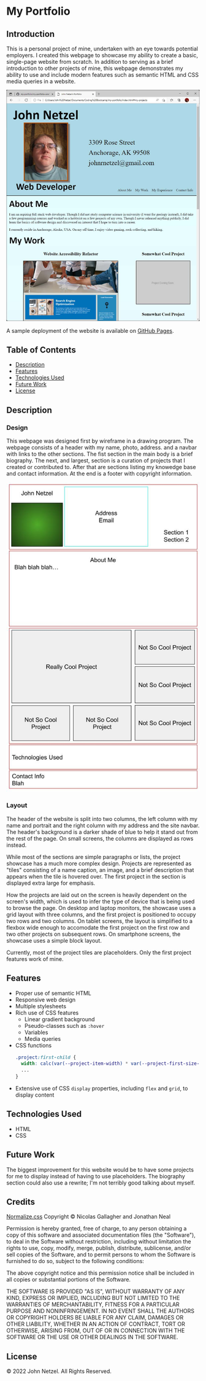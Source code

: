 # My Portfolio

## Introduction 

This is a personal project of mine, undertaken with an eye towards potential employers. I created this webpage to showcase my ability to create a basic, single-page website from scratch. In addition to serving as a brief introduction to other projects of mine, this webpage demonstrates my ability to use and include modern features such as semantic HTML and CSS media queries in a website.

![Screenshot of final product.](https://github.com/CommieDog/my-portfolio/blob/main/assets/images/readme/my-portfolio-website-screenshot.jpg)

A sample deployment of the website is available on [GitHub Pages](https://commiedog.github.io/my-portfolio/).


## Table of Contents

* [Description](#description)
* [Features](#features)
* [Technologies Used](#technologies-used)
* [Future Work](#future-work)
* [License](#license)


## Description

### Design

This webpage was designed first by wireframe in a drawing program. The webpage consists of a header with my name, photo, address. and a navbar with links to the other sections. The fist section in the main body is a brief biography. The next, and largest, section is a curation of projects that I created or contributed to. After that are sections listing my knowedge base and contact information. At the end is a footer with copyright information.

![Screenshot of page wireframe.](https://github.com/CommieDog/my-portfolio/blob/main/assets/images/readme/my-portfolio-wireframe.jpg)

### Layout

The header of the website is split into two columns, the left column with my name and portrait and the right column with my address and the site navbar. The header's background is a darker shade of blue to help it stand out from the rest of the page. On small screens, the columns are displayed as rows instead.

While most of the sections are simple paragraphs or lists, the project showcase has a much more complex design. Projects are represented as "tiles" consisting of a name caption, an image, and a brief description that appears when the tile is hovered over. The first project in the section is displayed extra large for emphasis.

How the projects are laid out on the screen is heavily dependent on the screen's width, which is used to infer the type of device that is being used to browse the page. On desktop and laptop monitors, the showcase uses a grid layout with three columns, and the first project is positioned to occupy two rows and two columns. On tablet screens, the layout is simplified to a flexbox wide enough to accomodate the first project on the first row and two other projects on subsequent rows. On smartphone screens, the showcase uses a simple block layout.

Currently, most of the project tiles are placeholders. Only the first project features work of mine.


## Features

* Proper use of semantic HTML
* Responsive web design
* Multiple stylesheets
* Rich use of CSS features
  * Linear gradient background
  * Pseudo-classes such as `:hover`
  * Variables
  * Media queries
* CSS functions
    ```CSS
    .project:first-child {
      width: calc(var(--project-item-width) * var(--project-first-size-mult));
      ...
    }
* Extensive use of CSS `display` properties, including `flex` and `grid`, to display content


## Technologies Used

* HTML
* CSS


## Future Work

The biggest improvement for this website would be to have some projects for me to display instead of having to use placeholders. The biography section could also use a rewrite; I'm not terribly good talking about myself.


## Credits

[Normalize.css](https://github.com/necolas/normalize.css) Copyright © Nicolas Gallagher and Jonathan Neal

Permission is hereby granted, free of charge, to any person obtaining a copy of this software and associated documentation files (the "Software"), to deal in the Software without restriction, including without limitation the rights to use, copy, modify, merge, publish, distribute, sublicense, and/or sell copies of the Software, and to permit persons to whom the Software is furnished to do so, subject to the following conditions:

The above copyright notice and this permission notice shall be included in all copies or substantial portions of the Software.

THE SOFTWARE IS PROVIDED "AS IS", WITHOUT WARRANTY OF ANY KIND, EXPRESS OR IMPLIED, INCLUDING BUT NOT LIMITED TO THE WARRANTIES OF MERCHANTABILITY, FITNESS FOR A PARTICULAR PURPOSE AND NONINFRINGEMENT. IN NO EVENT SHALL THE AUTHORS OR COPYRIGHT HOLDERS BE LIABLE FOR ANY CLAIM, DAMAGES OR OTHER LIABILITY, WHETHER IN AN ACTION OF CONTRACT, TORT OR OTHERWISE, ARISING FROM, OUT OF OR IN CONNECTION WITH THE SOFTWARE OR THE USE OR OTHER DEALINGS IN THE SOFTWARE.


## License

© 2022 John Netzel. All Rights Reserved.